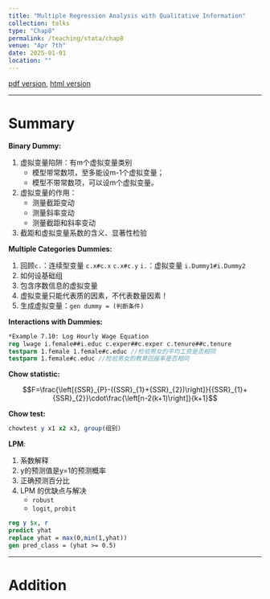 ```yaml
---
title: "Multiple Regression Analysis with Qualitative Information"
collection: talks
type: "Chap8"
permalink: /teaching/stata/chap8
venue: "Apr 7th"
date: 2025-01-01
location: ""
---
```


[pdf version](http://xishanyu2.github.io/files/), [html version](http://xishanyu2.github.io/files/)

---

# Summary
**Binary Dummy:**
1. 虚拟变量陷阱：有m个虚拟变量类别
	- 模型带常数项，至多能设m-1个虚拟变量；
	- 模型不带常数项，可以设m个虚拟变量。
2. 虚拟变量的作用：
	- 测量截距变动
	- 测量斜率变动
	- 测量截距和斜率变动
3. 截距和虚拟变量系数的含义、显著性检验

**Multiple Categories Dummies:**
1. 回顾`c.`：连续型变量 `c.x#c.x` `c.x#c.y`
	`i.`：虚拟变量 `i.Dummy1#i.Dummy2`
2. 如何设基础组
3. 包含序数信息的虚拟变量
4. 虚拟变量只能代表质的因素，不代表数量因素！
5. 生成虚拟变量：`gen dummy = (判断条件)` 

**Interactions with Dummies:**
```stata
*Example 7.10: Log Hourly Wage Equation
reg lwage i.female##i.educ c.exper##c.exper c.tenure##c.tenure
testparm 1.female 1.female#c.educ //检验男女的平均工资是否相同
testparm 1.female#c.educ //检验男女的教育回报率是否相同
```

**Chow statistic:**

$$F=\frac{\left[{SSR}_{P}-({SSR}_{1}+{SSR}_{2})\right]}{{SSR}_{1}+{SSR}_{2}}\cdot\frac{\left[n-2(k+1)\right]}{k+1}$$

**Chow test:**
```stata
chowtest y x1 x2 x3, group(组别)
```

**LPM**:
1. 系数解释
2. y的预测值是y=1的预测概率
3. 正确预测百分比
4. LPM 的优缺点与解决
	 - `robust`
	 - `logit`, `probit`
```stata
reg y $x, r
predict yhat
replace yhat = max(0,min(1,yhat))
gen pred_class = (yhat >= 0.5)
```

---

# Addition
